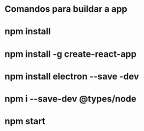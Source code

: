# Comandos para buildar a app

# npm install 
# npm install -g create-react-app
# npm install electron --save -dev
# npm i --save-dev @types/node
# npm start